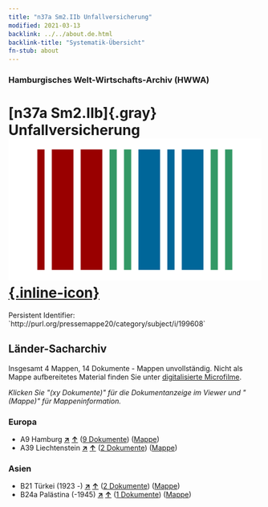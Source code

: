 ```yaml
---
title: "n37a Sm2.IIb Unfallversicherung"
modified: 2021-03-13
backlink: ../../about.de.html
backlink-title: "Systematik-Übersicht"
fn-stub: about
---
```


### Hamburgisches Welt-Wirtschafts-Archiv (HWWA)

# [n37a Sm2.IIb]{.gray}&#8201; Unfallversicherung &#160; [![Wikidata](/images/Wikidata-logo.svg "Wikidata"){.inline-icon}](http://www.wikidata.org/entity/Q104711301)

<div class="hint">Persistent Identifier: `http://purl.org/pressemappe20/category/subject/i/199608`</div>







## Länder-Sacharchiv




Insgesamt 4 Mappen, 14 Dokumente - Mappen unvollständig.
Nicht als Mappe aufbereitetes Material finden Sie unter [digitalisierte Microfilme](/film/h1_sh.de.html).

_Klicken Sie "(xy Dokumente)" für die Dokumentanzeige im Viewer und "(Mappe)" für Mappeninformation._




### Europa

- A9 Hamburg [**&nearr;**](../../../geo/i/140905/about.de.html "Hamburg (alle Mappen)") [**&uarr;**](../../../geo/about.de.html#A9 "Ländersystematik") (<a href="https://pm20.zbw.eu/iiifview/folder/sh/140905,199608" title="über: Hamburg : Unfallversicherung" target="_blank">9 Dokumente</a>) ([Mappe](../../../../folder/sh/1409xx/140905/1996xx/199608/about.de.html))
- A39 Liechtenstein [**&nearr;**](../../../geo/i/141016/about.de.html "Liechtenstein (alle Mappen)") [**&uarr;**](../../../geo/about.de.html#A39 "Ländersystematik") (<a href="https://pm20.zbw.eu/iiifview/folder/sh/141016,199608" title="über: Liechtenstein : Unfallversicherung" target="_blank">2 Dokumente</a>) ([Mappe](../../../../folder/sh/1410xx/141016/1996xx/199608/about.de.html))

### Asien

- B21 Türkei (1923 -) [**&nearr;**](../../../geo/i/141111/about.de.html "Türkei (1923 -) (alle Mappen)") [**&uarr;**](../../../geo/about.de.html#B21 "Ländersystematik") (<a href="https://pm20.zbw.eu/iiifview/folder/sh/141111,199608" title="über: Türkei (1923 -) : Unfallversicherung" target="_blank">2 Dokumente</a>) ([Mappe](../../../../folder/sh/1411xx/141111/1996xx/199608/about.de.html))
- B24a Palästina (-1945) [**&nearr;**](../../../geo/i/141115/about.de.html "Palästina (-1945) (alle Mappen)") [**&uarr;**](../../../geo/about.de.html#B24a "Ländersystematik") (<a href="https://pm20.zbw.eu/iiifview/folder/sh/141115,199608" title="über: Palästina (-1945) : Unfallversicherung" target="_blank">1 Dokumente</a>) ([Mappe](../../../../folder/sh/1411xx/141115/1996xx/199608/about.de.html))









